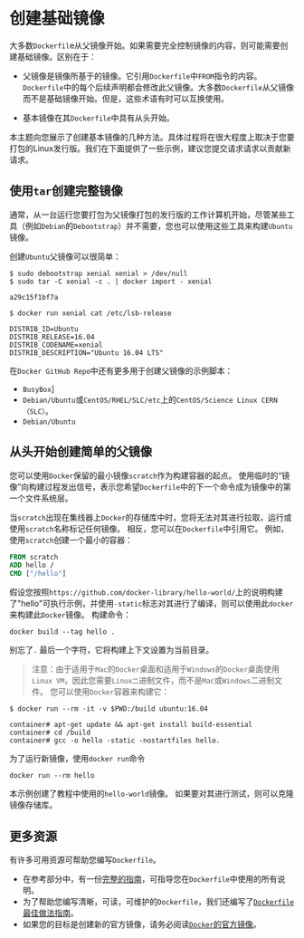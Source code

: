 # 创建基础镜像

大多数`Dockerfil`e从父镜像开始。如果需要完全控制镜像的内容，则可能需要创建基础镜像。区别在于：

- 父镜像是镜像所基于的镜像。它引用`Dockerfile`中`FROM`指令的内容。 `Dockerfile`中的每个后续声明都会修改此父镜像。大多数`Dockerfile`从父镜像而不是基础镜像开始。但是，这些术语有时可以互换使用。

- 基本镜像在其`Dockerfile`中具有从头开始。

本主题向您展示了创建基本镜像的几种方法。具体过程将在很大程度上取决于您要打包的Linux发行版。我们在下面提供了一些示例，建议您提交请求请求以贡献新请求。

## 使用`tar`创建完整镜像
通常，从一台运行您要打包为父镜像打包的发行版的工作计算机开始，尽管某些工具（例如`Debian`的`Debootstrap`）并不需要，您也可以使用这些工具来构建`Ubuntu`镜像。

创建`Ubuntu`父镜像可以很简单：

```shell
$ sudo debootstrap xenial xenial > /dev/null
$ sudo tar -C xenial -c . | docker import - xenial

a29c15f1bf7a

$ docker run xenial cat /etc/lsb-release

DISTRIB_ID=Ubuntu
DISTRIB_RELEASE=16.04
DISTRIB_CODENAME=xenial
DISTRIB_DESCRIPTION="Ubuntu 16.04 LTS"
```

在`Docker GitHub Repo`中还有更多用于创建父镜像的示例脚本：

- `BusyBox`]
- `Debian/Ubuntu`或`CentOS/RHEL/SLC/etc`上的`CentOS/Science Linux CERN（SLC）`。
- `Debian/Ubuntu`

## 从头开始创建简单的父镜像
您可以使用`Docker`保留的最小镜像`scratch`作为构建容器的起点。 使用临时的“镜像”向构建过程发出信号，表示您希望`Dockerfile`中的下一个命令成为镜像中的第一个文件系统层。

当`scratch`出现在集线器上`Docker`的存储库中时，您将无法对其进行拉取，运行或使用`scratch`名称标记任何镜像。 相反，您可以在`Dockerfile`中引用它。 例如，使用`scratch`创建一个最小的容器：
```Dockerfile
FROM scratch
ADD hello /
CMD ["/hello"]
```

假设您按照`https://github.com/docker-library/hello-world/`上的说明构建了"hello"可执行示例，并使用`-static`标志对其进行了编译，则可以使用此`docker`来构建此`Docker`镜像。 构建命令：
```shell
docker build --tag hello .
```
别忘了`.` 最后一个字符，它将构建上下文设置为当前目录。

> 注意：由于适用于`Mac`的`Docker`桌面和适用于`Windows`的`Docker`桌面使用`Linux VM`，因此您需要`Linux二`进制文件，而不是`Mac`或`Windows`二进制文件。 您可以使用`Docker`容器来构建它：
```shell
$ docker run --rm -it -v $PWD:/build ubuntu:16.04

container# apt-get update && apt-get install build-essential
container# cd /build
container# gcc -o hello -static -nostartfiles hello.
```
为了运行新镜像，使用`docker run`命令
```shell
docker run --rm hello
```
本示例创建了教程中使用的`hello-world`镜像。 如果要对其进行测试，则可以克隆镜像存储库。

## 更多资源
有许多可用资源可帮助您编写`Dockerfile`。

- 在参考部分中，有一份[完整的指南](https://docs.docker.com/engine/reference/builder/)，可指导您在`Dockerfile`中使用的所有说明。
- 为了帮助您编写清晰，可读，可维护的`Dockerfile`，我们还编写了[`Dockerfile`最佳做法指南](https://docs.docker.com/develop/develop-images/dockerfile_best-practices/)。
- 如果您的目标是创建新的官方镜像，请务必阅读[`Docker`的官方镜像](https://docs.docker.com/docker-hub/official_images/)。